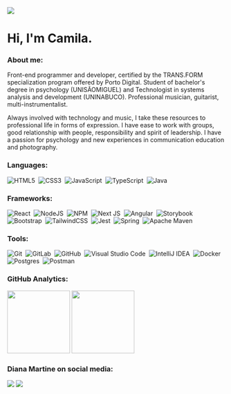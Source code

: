 <img src='[https://images.weserv.nl/?url=github.com/dianamartine.png?v=4&h=100&w=100&fit=cover&mask=circle&maxage=7d](https://avatars.githubusercontent.com/u/146760773?v=4)' />

# Hi, I'm Camila.


### About me:
<p>
    Front-end programmer and developer, certified by the TRANS.FORM specialization program offered by Porto Digital. Student of bachelor's degree in psychology (UNISÃOMIGUEL) and Technologist in systems analysis and development (UNINABUCO). Professional musician, guitarist, multi-instrumentalist.
<p>
    Always involved with technology and music, I take these resources to professional life in forms of expression. I have ease to work with groups, good relationship with people, responsibility and spirit of leadership. I have a passion for psychology and new experiences in communication education and photography.

### Languages:

![HTML5](https://img.shields.io/badge/html5-%23E34F26.svg?style=for-the-badge&logo=html5&logoColor=white)&nbsp;
![CSS3](https://img.shields.io/badge/css3-%231572B6.svg?style=for-the-badge&logo=css3&logoColor=white)&nbsp;
![JavaScript](https://img.shields.io/badge/javascript-%23323330.svg?style=for-the-badge&logo=javascript&logoColor=%23F7DF1E)&nbsp;
![TypeScript](https://img.shields.io/badge/typescript-%23007ACC.svg?style=for-the-badge&logo=typescript&logoColor=white)&nbsp;
![Java](https://img.shields.io/badge/java-%23ED8B00.svg?style=for-the-badge&logo=openjdk&logoColor=white)&nbsp;

### Frameworks:

![React](https://img.shields.io/badge/react-%2320232a.svg?style=for-the-badge&logo=react&logoColor=%2361DAFB)&nbsp;
![NodeJS](https://img.shields.io/badge/node.js-6DA55F?style=for-the-badge&logo=node.js&logoColor=white)&nbsp;
![NPM](https://img.shields.io/badge/NPM-%23CB3837.svg?style=for-the-badge&logo=npm&logoColor=white)&nbsp;
![Next JS](https://img.shields.io/badge/Next-black?style=for-the-badge&logo=next.js&logoColor=white)&nbsp;
![Angular](https://img.shields.io/badge/angular-%23DD0031.svg?style=for-the-badge&logo=angular&logoColor=white)&nbsp;
![Storybook](https://img.shields.io/badge/-Storybook-FF4785?style=for-the-badge&logo=storybook&logoColor=white)&nbsp;
![Bootstrap](https://img.shields.io/badge/bootstrap-%238511FA.svg?style=for-the-badge&logo=bootstrap&logoColor=white)&nbsp;
![TailwindCSS](https://img.shields.io/badge/tailwindcss-%2338B2AC.svg?style=for-the-badge&logo=tailwind-css&logoColor=white)&nbsp;
![Jest](https://img.shields.io/badge/-jest-%23C21325?style=for-the-badge&logo=jest&logoColor=white)&nbsp;
![Spring](https://img.shields.io/badge/spring-%236DB33F.svg?style=for-the-badge&logo=spring&logoColor=white)&nbsp;
![Apache Maven](https://img.shields.io/badge/Apache%20Maven-C71A36?style=for-the-badge&logo=Apache%20Maven&logoColor=white)&nbsp;

### Tools:

![Git](https://img.shields.io/badge/git-%23F05033.svg?style=for-the-badge&logo=git&logoColor=white)&nbsp;
![GitLab](https://img.shields.io/badge/gitlab-%23181717.svg?style=for-the-badge&logo=gitlab&logoColor=white)&nbsp;
![GitHub](https://img.shields.io/badge/github-%23121011.svg?style=for-the-badge&logo=github&logoColor=white)&nbsp;
![Visual Studio Code](https://img.shields.io/badge/Visual%20Studio%20Code-0078d7.svg?style=for-the-badge&logo=visual-studio-code&logoColor=white)&nbsp;
![IntelliJ IDEA](https://img.shields.io/badge/IntelliJIDEA-000000.svg?style=for-the-badge&logo=intellij-idea&logoColor=white)&nbsp;
![Docker](https://img.shields.io/badge/docker-%230db7ed.svg?style=for-the-badge&logo=docker&logoColor=white)&nbsp;
![Postgres](https://img.shields.io/badge/postgres-%23316192.svg?style=for-the-badge&logo=postgresql&logoColor=white)&nbsp;
![Postman](https://img.shields.io/badge/Postman-FF6C37?style=for-the-badge&logo=postman&logoColor=white)&nbsp;

### GitHub Analytics:

<p align="left">
  <img height="145em" src="https://github-readme-stats.vercel.app/api?username=dianamartine&title_color=e152aa&icon_color=ff66c4&text_color=5ce1e6&bg_color=1f004e&border_color=whitec&show_icons=true"/>
  <img height="145em" src="https://github-readme-stats-eight-theta.vercel.app/api/top-langs/?username=dianamartine&layout=compact&title_color=e152aa&icon_color=ff66c4&text_color=5ce1e6&bg_color=1f004e&show_icons=true"/>
</p>

### Diana Martine on social media:

<a href="https://www.linkedin.com/in/dianamartine/"><img src="https://img.shields.io/badge/-Diana_Martine-0077B5?style=for-the-badge&logo=Linkedin&logoColor=white"/></a>
<a href="mailto:diana_martine@outlook.com"><img src="https://img.shields.io/badge/-diana__martine@outlook.com-0078D4?style=for-the-badge&logo=microsoft-outlook&logoColor=white"/></a>

</p>
